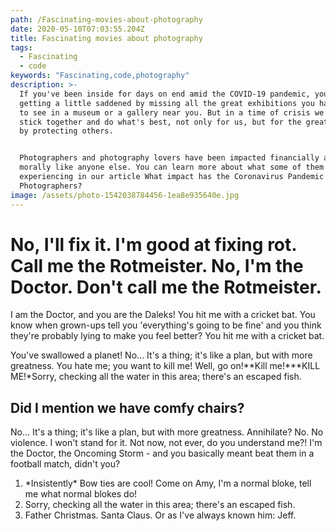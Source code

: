 ```yaml
---
path: /Fascinating-movies-about-photography
date: 2020-05-10T07:03:55.204Z
title: Fascinating movies about photography
tags:
  - Fascinating
  - code
keywords: "Fascinating,code,photography"
description: >-
  If you've been inside for days on end amid the COVID-19 pandemic, you might be
  getting a little saddened by missing all the great exhibitions you had planned
  to see in a museum or a gallery near you. But in a time of crisis we need to
  stick together and do what's best, not only for us, but for the greater good
  by protecting others.


  Photographers and photography lovers have been impacted financially and
  morally like anyone else. You can learn more about what some of them are
  experiencing in our article What impact has the Coronavirus Pandemic on
  Photographers?
image: /assets/photo-1542038784456-1ea8e935640e.jpg
---
```


<!--StartFragment-->

# No, I'll fix it. I'm good at fixing rot. Call me the Rotmeister. No, I'm the Doctor. Don't call me the Rotmeister.

I am the Doctor, and you are the Daleks! You hit me with a cricket bat. You know when grown-ups tell you 'everything's going to be fine' and you think they're probably lying to make you feel better? You hit me with a cricket bat.

You've swallowed a planet! No… It's a thing; it's like a plan, but with more greatness. You hate me; you want to kill me! Well, go on!**Kill me!\***KILL ME!\*Sorry, checking all the water in this area; there's an escaped fish.

## Did I mention we have comfy chairs?

No… It's a thing; it's like a plan, but with more greatness. Annihilate? No. No violence. I won't stand for it. Not now, not ever, do you understand me?! I'm the Doctor, the Oncoming Storm - and you basically meant beat them in a football match, didn't you?

1. \*Insistently\* Bow ties are cool! Come on Amy, I'm a normal bloke, tell me what normal blokes do!
2. Sorry, checking all the water in this area; there's an escaped fish.
3. Father Christmas. Santa Claus. Or as I've always known him: Jeff.

<!--EndFragment-->
